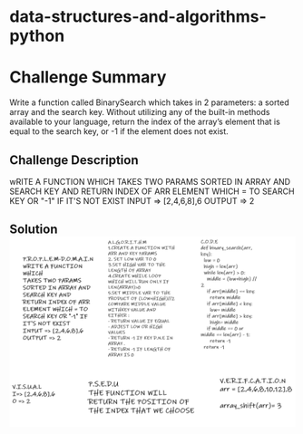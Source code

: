 # data-structures-and-algorithms-python

# Challenge Summary
Write a function called BinarySearch which takes in 2 parameters: a sorted array and the search key. Without utilizing any of the built-in methods available to your language, return the index of the array’s element that is equal to the search key, or -1 if the element does not exist.
## Challenge Description
wRITE A FUNCTION WHICH
TAKES TWO PARAMS SORTED IN ARRAY AND SEARCH KEY AND RETURN INDEX OF ARR ELEMENT WHICH = TO SEARCH KEY OR "-1" IF IT'S NOT EXIST 
INPUT => [2,4,6,8],6
OUTPUT => 2

## Solution![Getting Started](ALGO3.png)


